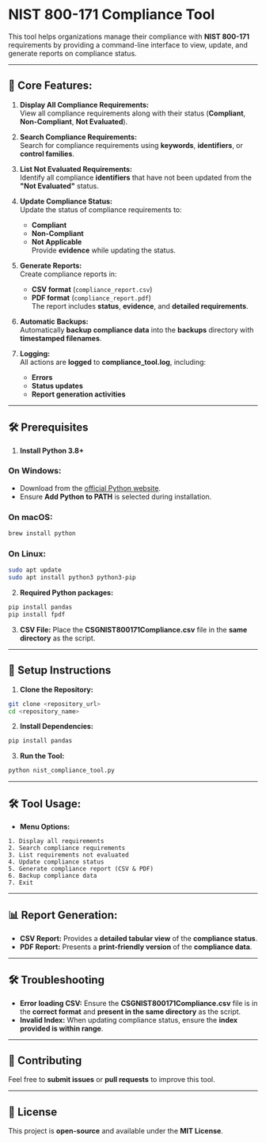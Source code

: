 # NIST 800-171 Compliance Tool

This tool helps organizations manage their compliance with **NIST 800-171** requirements by providing a command-line interface to view, update, and generate reports on compliance status.

---

## 📂 **Core Features:**
1. **Display All Compliance Requirements:**  
   View all compliance requirements along with their status (**Compliant**, **Non-Compliant**, **Not Evaluated**).

2. **Search Compliance Requirements:**  
   Search for compliance requirements using **keywords**, **identifiers**, or **control families**.

3. **List Not Evaluated Requirements:**  
   Identify all compliance **identifiers** that have not been updated from the **"Not Evaluated"** status.

4. **Update Compliance Status:**  
   Update the status of compliance requirements to:
   - **Compliant**
   - **Non-Compliant**
   - **Not Applicable**  
   Provide **evidence** while updating the status.

5. **Generate Reports:**  
   Create compliance reports in:
   - **CSV format** (`compliance_report.csv`)
   - **PDF format** (`compliance_report.pdf`)  
   The report includes **status**, **evidence**, and **detailed requirements**.

6. **Automatic Backups:**  
   Automatically **backup compliance data** into the **backups** directory with **timestamped filenames**.

7. **Logging:**  
   All actions are **logged** to **compliance_tool.log**, including:
   - **Errors**
   - **Status updates**
   - **Report generation activities**

---

## 🛠️ **Prerequisites**
1. **Install Python 3.8+**

### **On Windows:**
- Download from the [official Python website](https://www.python.org/downloads/).
- Ensure **Add Python to PATH** is selected during installation.

### **On macOS:**
```sh
brew install python
```

### **On Linux:**
```sh
sudo apt update
sudo apt install python3 python3-pip
```

2. **Required Python packages:**
```sh
pip install pandas
pip install fpdf
```

3. **CSV File:** Place the **CSGNIST800171Compliance.csv** file in the **same directory** as the script.

---

## 🚀 **Setup Instructions**
1. **Clone the Repository:**
```sh
git clone <repository_url>
cd <repository_name>
```

2. **Install Dependencies:**
```sh
pip install pandas
```

3. **Run the Tool:**
```sh
python nist_compliance_tool.py
```

---

## 🛠️ **Tool Usage:**
- **Menu Options:**
```plaintext
1. Display all requirements
2. Search compliance requirements
3. List requirements not evaluated
4. Update compliance status
5. Generate compliance report (CSV & PDF)
6. Backup compliance data
7. Exit
```

---

## 📊 **Report Generation:**
- **CSV Report:** Provides a **detailed tabular view** of the **compliance status**.
- **PDF Report:** Presents a **print-friendly version** of the **compliance data**.

---

## 🛠️ **Troubleshooting**
- **Error loading CSV:** Ensure the **CSGNIST800171Compliance.csv** file is in the **correct format** and **present in the same directory** as the script.
- **Invalid Index:** When updating compliance status, ensure the **index provided is within range**.

---

## 👥 **Contributing**
Feel free to **submit issues** or **pull requests** to improve this tool.

---

## 📄 **License**
This project is **open-source** and available under the **MIT License**.

